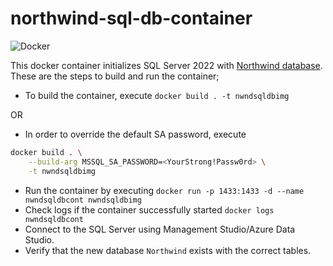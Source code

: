 # northwind-sql-db-container
![Docker](https://github.com/syedhassaanahmed/northwind-sql-db-container/actions/workflows/docker-publish.yml/badge.svg)

This docker container initializes SQL Server 2022 with [Northwind database](https://github.com/Microsoft/sql-server-samples/tree/master/samples/databases/northwind-pubs). These are the steps to build and run the container;

- To build the container, execute `docker build . -t nwndsqldbimg`

OR

- In order to override the default SA password, execute

```bash
docker build . \
    --build-arg MSSQL_SA_PASSWORD=<YourStrong!Passw0rd> \
    -t nwndsqldbimg
```

- Run the container by executing `docker run -p 1433:1433 -d --name nwndsqldbcont nwndsqldbimg`
- Check logs if the container successfully started `docker logs nwndsqldbcont`
- Connect to the SQL Server using Management Studio/Azure Data Studio.
- Verify that the new database `Northwind` exists with the correct tables.

